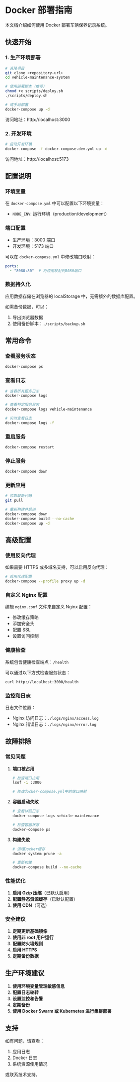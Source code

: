 # Docker 部署指南

本文档介绍如何使用 Docker 部署车辆保养记录系统。

## 快速开始

### 1. 生产环境部署

```bash
# 克隆项目
git clone <repository-url>
cd vehicle-maintenance-system

# 使用部署脚本（推荐）
chmod +x scripts/deploy.sh
./scripts/deploy.sh

# 或手动部署
docker-compose up -d
```

访问地址：http://localhost:3000

### 2. 开发环境

```bash
# 启动开发环境
docker-compose -f docker-compose.dev.yml up -d
```

访问地址：http://localhost:5173

## 配置说明

### 环境变量

在 `docker-compose.yml` 中可以配置以下环境变量：

- `NODE_ENV`: 运行环境（production/development）

### 端口配置

- 生产环境：3000 端口
- 开发环境：5173 端口

可以在 `docker-compose.yml` 中修改端口映射：

```yaml
ports:
  - "8080:80"  # 将应用映射到8080端口
```

### 数据持久化

应用数据存储在浏览器的 localStorage 中，无需额外的数据库配置。

如需备份数据，可以：

1. 导出浏览器数据
2. 使用备份脚本：`./scripts/backup.sh`

## 常用命令

### 查看服务状态

```bash
docker-compose ps
```

### 查看日志

```bash
# 查看所有服务日志
docker-compose logs

# 查看特定服务日志
docker-compose logs vehicle-maintenance

# 实时查看日志
docker-compose logs -f
```

### 重启服务

```bash
docker-compose restart
```

### 停止服务

```bash
docker-compose down
```

### 更新应用

```bash
# 拉取最新代码
git pull

# 重新构建并启动
docker-compose down
docker-compose build --no-cache
docker-compose up -d
```

## 高级配置

### 使用反向代理

如果需要 HTTPS 或多域名支持，可以启用反向代理：

```bash
# 启用代理配置
docker-compose --profile proxy up -d
```

### 自定义 Nginx 配置

编辑 `nginx.conf` 文件来自定义 Nginx 配置：

- 修改缓存策略
- 添加安全头
- 配置 SSL
- 设置访问控制

### 健康检查

系统包含健康检查端点：`/health`

可以通过以下方式检查服务状态：

```bash
curl http://localhost:3000/health
```

### 监控和日志

日志文件位置：
- Nginx 访问日志：`./logs/nginx/access.log`
- Nginx 错误日志：`./logs/nginx/error.log`

## 故障排除

### 常见问题

1. **端口被占用**
   ```bash
   # 检查端口占用
   lsof -i :3000
   
   # 修改docker-compose.yml中的端口映射
   ```

2. **容器启动失败**
   ```bash
   # 查看详细日志
   docker-compose logs vehicle-maintenance
   
   # 检查容器状态
   docker-compose ps
   ```

3. **构建失败**
   ```bash
   # 清理Docker缓存
   docker system prune -a
   
   # 重新构建
   docker-compose build --no-cache
   ```

### 性能优化

1. **启用 Gzip 压缩**（已默认启用）
2. **配置静态资源缓存**（已默认配置）
3. **使用 CDN**（可选）

### 安全建议

1. **定期更新基础镜像**
2. **使用非 root 用户运行**
3. **配置防火墙规则**
4. **启用 HTTPS**
5. **定期备份数据**

## 生产环境建议

1. **使用环境变量管理敏感信息**
2. **配置日志轮转**
3. **设置监控和告警**
4. **定期备份**
5. **使用 Docker Swarm 或 Kubernetes 进行集群部署**

## 支持

如有问题，请查看：
1. 应用日志
2. Docker 日志
3. 系统资源使用情况

或联系技术支持。